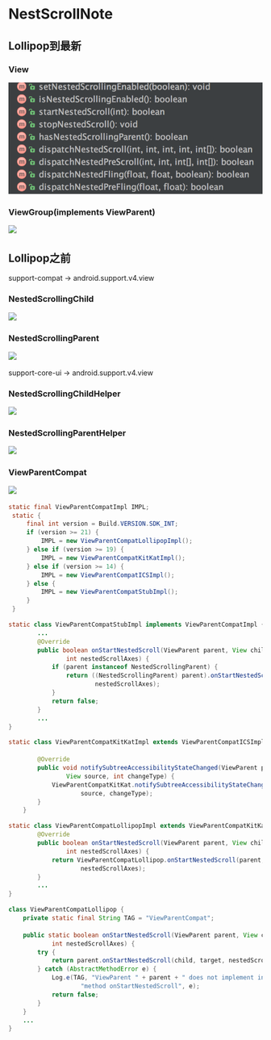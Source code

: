 # NestScrollNote
## Lollipop到最新
### View
![](image/img_view_nest.png)
### ViewGroup(implements ViewParent)
![](/Users/todou/Documents/learn/note/nestscroll/img_view_group_nest.png)

## Lollipop之前  
support-compat -> android.support.v4.view
### NestedScrollingChild  
![](/Users/todou/Documents/learn/note/nestscroll/img_nest_scroll_child.png)

### NestedScrollingParent
![](/Users/todou/Documents/learn/note/nestscroll/img_nest_scroll_parent.png)

support-core-ui -> android.support.v4.view
### NestedScrollingChildHelper
![](/Users/todou/Documents/learn/note/nestscroll/img_nest_scroll_child_helper.png)
### NestedScrollingParentHelper
![](/Users/todou/Documents/learn/note/nestscroll/nest_scroll_parent_helper.png)
### ViewParentCompat
![](/Users/todou/Documents/learn/note/nestscroll/img_view_parent_compat.png)

```java
static final ViewParentCompatImpl IMPL;
 static {
     final int version = Build.VERSION.SDK_INT;
     if (version >= 21) {
         IMPL = new ViewParentCompatLollipopImpl();
     } else if (version >= 19) {
         IMPL = new ViewParentCompatKitKatImpl();
     } else if (version >= 14) {
         IMPL = new ViewParentCompatICSImpl();
     } else {
         IMPL = new ViewParentCompatStubImpl();
     }
 }
```

```java
static class ViewParentCompatStubImpl implements ViewParentCompatImpl {
        ...
        @Override
        public boolean onStartNestedScroll(ViewParent parent, View child, View target,
                int nestedScrollAxes) {
            if (parent instanceof NestedScrollingParent) {
                return ((NestedScrollingParent) parent).onStartNestedScroll(child, target,
                        nestedScrollAxes);
            }
            return false;
        }
        ...
}
```  

```java
static class ViewParentCompatKitKatImpl extends ViewParentCompatICSImpl {

        @Override
        public void notifySubtreeAccessibilityStateChanged(ViewParent parent, View child,
                View source, int changeType) {
            ViewParentCompatKitKat.notifySubtreeAccessibilityStateChanged(parent, child,
                    source, changeType);
        }
    }
```

```java
static class ViewParentCompatLollipopImpl extends ViewParentCompatKitKatImpl {
        @Override
        public boolean onStartNestedScroll(ViewParent parent, View child, View target,
                int nestedScrollAxes) {
            return ViewParentCompatLollipop.onStartNestedScroll(parent, child, target,
                    nestedScrollAxes);
        }    
        ...   
}
```

```java
class ViewParentCompatLollipop {
    private static final String TAG = "ViewParentCompat";

    public static boolean onStartNestedScroll(ViewParent parent, View child, View target,
            int nestedScrollAxes) {
        try {
            return parent.onStartNestedScroll(child, target, nestedScrollAxes);
        } catch (AbstractMethodError e) {
            Log.e(TAG, "ViewParent " + parent + " does not implement interface " +
                    "method onStartNestedScroll", e);
            return false;
        }
    }
    ...
}
```
